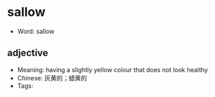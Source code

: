 # sallow

- Word: sallow

## adjective

- Meaning: having a slightly yellow colour that does not look healthy
- Chinese: 灰黄的；蜡黄的
- Tags: 

